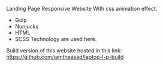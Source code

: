 Landing Page Responsive Website With css animation effect.

-  Gulp
-  Nunjucks
-  HTML
-  SCSS Technology are used here.

Build version of this website hosted in this link: https://github.com/iamtheasad/laptop-l-p-build